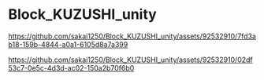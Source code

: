 # Block_KUZUSHI_unity




https://github.com/sakai1250/Block_KUZUSHI_unity/assets/92532910/7fd3ab18-159b-4844-a0a1-6105d8a7a399




https://github.com/sakai1250/Block_KUZUSHI_unity/assets/92532910/02df53c7-0e5c-4d3d-ac02-150a2b70f6b0


